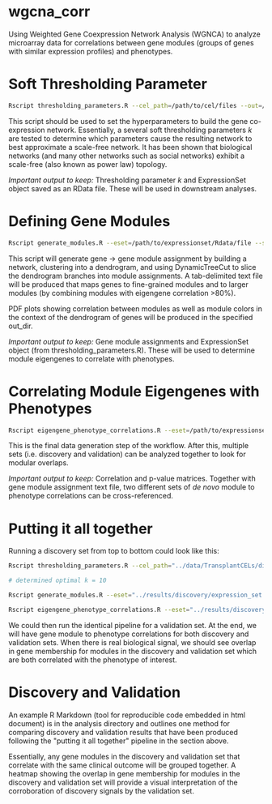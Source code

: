 # wgcna_corr
Using Weighted Gene Coexpression Network Analysis (WGNCA) to analyze microarray data for correlations between gene modules (groups of genes with similar expression profiles) and phenotypes.

# Soft Thresholding Parameter
```bash
Rscript thresholding_parameters.R --cel_path=/path/to/cel/files --out=/directory/to/save/plots/and/RData
```
This script should be used to set the hyperparameters to build the gene co-expression network. Essentially, a several soft thresholding parameters $k$ are tested to determine which parameters cause the resulting network to best approximate a scale-free network. It has been shown that biological networks (and many other networks such as social networks) exhibit a scale-free (also known as power law) topology.

_Important output to keep:_ Thresholding parameter $k$ and ExpressionSet object saved as an RData file. These will be used in downstream analyses.

# Defining Gene Modules

```bash
Rscript generate_modules.R --eset=/path/to/expressionset/Rdata/file --soft_thresh_k=integer --out_dir=/directory/to/save/plots/and/module/assignment
```

This script will generate gene -> gene module assignment by building a network, clustering into a dendrogram, and using DynamicTreeCut to slice the dendrogram branches into module assignments. A tab-delimited text file will be produced that maps genes to fine-grained modules and to larger modules (by combining modules with eigengene correlation >80%).

PDF plots showing correlation between modules as well as module colors in the context of the dendrogram of genes will be produced in the specified out_dir.

_Important output to keep:_ Gene module assignments and ExpressionSet object (from thresholding_parameters.R). These will be used to determine module eigengenes to correlate with phenotypes.

# Correlating Module Eigengenes with Phenotypes

```bash
Rscript eigengene_phenotype_correlations.R --eset=/path/to/expressionset/Rdata/file --gene_modules=/path/to/gene/modules/text/file --out_dir=/directory/to/save/correlation/matrices --discrete_phenotypes=csv_file --continuous_phenotyes=csv_file
```

This is the final data generation step of the workflow. After this, multiple sets (i.e. discovery and validation) can be analyzed together to look for modular overlaps. 

_Important output to keep:_ Correlation and p-value matrices. Together with gene module assignment text file, two different sets of _de novo_ module to phenotype correlations can be cross-referenced.

# Putting it all together

Running a discovery set from top to bottom could look like this:
```bash
Rscript thresholding_parameters.R --cel_path="../data/TransplantCELs/discovery/" --out="../results/discovery/"

# determined optimal k = 10

Rscript generate_modules.R --eset="../results/discovery/expression_set.RData" --soft_thresh_k=10 --out_dir="../results/discovery/"

Rscript eigengene_phenotype_correlations.R --eset="../results/discovery/expression_set.RData" --gene_modules="../results/discovery/gene_modules.txt" --out_dir="../results/discovery/" --discrete_phenotypes="../data/transplant_discrete_phenotypes.csv" --continuous_phenotyes="../data/transplant_continuous_phenotypes.csv"
```

We could then run the identical pipeline for a validation set. At the end, we will have gene module to phenotype correlations for both discovery and validation sets. When there is real biological signal, we should see overlap in gene membership for modules in the discovery and validation set which are both correlated with the phenotype of interest.

# Discovery and Validation
An example R Markdown (tool for reproducible code embedded in html document) is in the analysis directory and outlines one method for comparing discovery and validation results that have been produced following the "putting it all together" pipeline in the section above.

Essentially, any gene modules in the discovery and validation set that correlate with the same clinical outcome will be grouped together. A heatmap showing the overlap in gene membership for modules in the discovery and validation set will provide a visual interpretation of the corroboration of discovery signals by the validation set.

